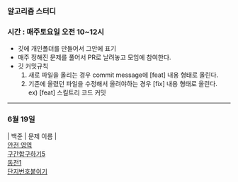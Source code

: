 ### 알고리즘 스터디
### 시간 : 매주토요일 오전 10~12시

- 깃에 개인폴더를 만들어서 그안에 표기
- 매주 정해진 문제를 풀어서 PR로 날려놓고 모임에 참여한다.
- 깃 커밋규칙
  1. 새로 파일을 올리는 경우 commit message에 [feat] 내용 형태로 올린다.
  2. 기존에 올렸던 파일을 수정해서 올려야하는 경우 [fix] 내용 형태로 올린다.<br>
  ex) [feat] 스킬트리 코드 커밋

****

### 6월 19일 
| 백준 | 문제 이름 | <br>
[안전 영역](https://www.acmicpc.net/problem/2468) <br>
[구간합구하기5](hhttps://www.acmicpc.net/problem/11660) <br>
[동전1](https://www.acmicpc.net/problem/2293) <br>
[단지번호붙이기](https://www.acmicpc.net/problem/2667)

